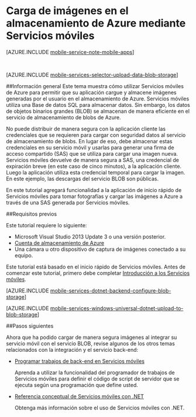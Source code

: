 <properties
	pageTitle="Carga de imágenes en el almacenamiento de blobs de Azure desde una aplicación universal de Windows | Microsoft Azure"
	description="Obtenga información acerca de cómo usar un servicio móvil de back-end de .NET para cargar imágenes al almacenamiento de blobs de Azure y acceder a ellas desde la aplicación universal de Windows."
	documentationCenter="windows"
	authors="ggailey777"
	services="mobile-services,storage"
	manager="dwrede"
	editor=""/>


<tags
	ms.service="mobile-services"
	ms.workload="mobile"
	ms.tgt_pltfrm="mobile-windows-store"
	ms.devlang="dotnet"
	ms.topic="article"
	ms.date="07/21/2016"
	ms.author="glenga"/>

# Carga de imágenes en el almacenamiento de Azure mediante Servicios móviles

[AZURE.INCLUDE [mobile-service-note-mobile-apps](../../includes/mobile-services-note-mobile-apps.md)]

&nbsp;


[AZURE.INCLUDE [mobile-services-selector-upload-data-blob-storage](../../includes/mobile-services-selector-upload-data-blob-storage.md)]

##Información general
Este tema muestra cómo utilizar Servicios móviles de Azure para permitir que su aplicación cargue y almacene imágenes generadas por el usuario en el almacenamiento de Azure. Servicios móviles utiliza una Base de datos SQL para almacenar datos. Sin embargo, los datos de objetos binarios grandes (BLOB) se almacenan de manera eficiente en el servicio de almacenamiento de blobs de Azure.

No puede distribuir de manera segura con la aplicación cliente las credenciales que se requieren para cargar con seguridad datos al servicio de almacenamiento de blobs. En lugar de eso, debe almacenar estas credenciales en su servicio móvil y usarlas para generar una firma de acceso compartido (SAS) que se utiliza para cargar una imagen nueva. Servicios móviles devuelve de manera segura a SAS, una credencial de expiración breve (en este caso de cinco minutos), a la aplicación cliente. Luego la aplicación utiliza esta credencial temporal para cargar la imagen. En este ejemplo, las descargas del servicio BLOB son públicas.

En este tutorial agregará funcionalidad a la aplicación de inicio rápido de Servicios móviles para tomar fotografías y cargar las imágenes a Azure a través de una SAS generada por Servicios móviles.

##Requisitos previos

Este tutorial requiere lo siguiente:

+ Microsoft Visual Studio 2013 Update 3 o una versión posterior.
+ [Cuenta de almacenamiento de Azure](../storage/storage-create-storage-account.md)
+ Una cámara u otro dispositivo de captura de imágenes conectado a su equipo.

Este tutorial está basado en el inicio rápido de Servicios móviles. Antes de comenzar este tutorial, primero debe completar [Introducción a los Servicios móviles].

[AZURE.INCLUDE [mobile-services-dotnet-backend-configure-blob-storage](../../includes/mobile-services-dotnet-backend-configure-blob-storage.md)]

[AZURE.INCLUDE [mobile-services-windows-universal-dotnet-upload-to-blob-storage](../../includes/mobile-services-windows-universal-dotnet-upload-to-blob-storage.md)]

##Pasos siguientes

Ahora que ha podido cargar de manera segura imágenes al integrar su servicio móvil con el servicio BLOB, revise algunos de los otros temas relacionados con la integración y el servicio back-end:

+ [Programar trabajos de back-end en Servicios móviles](mobile-services-dotnet-backend-schedule-recurring-tasks.md)

     Aprenda a utilizar la funcionalidad del programador de trabajos de Servicios móviles para definir el código de script de servidor que se ejecuta según una programación que define usted.

+ [Referencia conceptual de Servicios móviles con .NET](mobile-services-dotnet-how-to-use-client-library.md)

     Obtenga más información sobre el uso de Servicios móviles con .NET.

<!-- Anchors. -->
[Install the Storage Client library]: #install-storage-client
[Update the client app to capture images]: #add-select-images
[Install the storage client in the mobile service project]: #storage-client-server
[Update the TodoItem definition in the data model]: #update-data-model
[Update the table controller to generate an SAS]: #update-scripts
[Upload images to test the app]: #test
[Next Steps]: #next-steps

<!-- Images. -->

<!-- URLs. -->
[Introducción a los Servicios móviles]: mobile-services-windows-store-dotnet-get-started.md
[How To Create a Storage Account]: ../storage/storage-create-storage-account.md
[Azure Storage Client library for Store apps]: http://go.microsoft.com/fwlink/p/?LinkId=276866

<!---HONumber=AcomDC_0727_2016-->